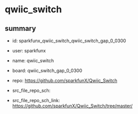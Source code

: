 # qwiic_switch
 
## summary 
* id: sparkfunx_qwiic_switch_qwiic_switch_gap_0_0300
* user: sparkfunx
* name: qwiic_switch
* board: qwiic_switch_gap_0_0300
* repo: https://github.com/sparkfunX/Qwiic_Switch



* src_file_repo_sch: 
* src_file_repo_sch_link: https://github.com/sparkfunX/Qwiic_Switch/tree/master/






